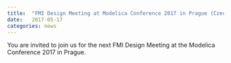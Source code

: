 ```yaml
---
title:  "FMI Design Meeting at Modelica Conference 2017 in Prague (Czech Republic)."
date:   2017-05-17
categories: news
---
```


You are invited to join us for the next FMI Design Meeting at the Modelica Conference 2017 in Prague.

